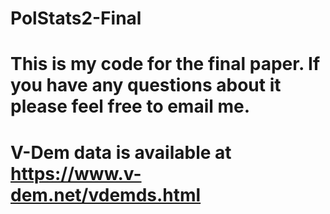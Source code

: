 # PolStats2-Final
# This is my code for the final paper. If you have any questions about it please feel free to email me. 
# V-Dem data is available at https://www.v-dem.net/vdemds.html 
